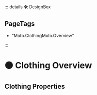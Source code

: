 ::: details 🛠 <dev>DesignBox</dev> 

<h2>PageTags</h2>

- "Moto.ClothingMoto.Overview"

:::

# 🟠 <moto>Clothing Overview</moto>

## Clothing Properties

